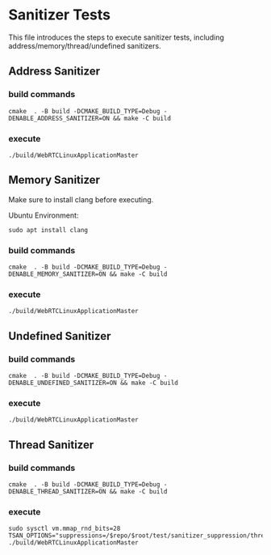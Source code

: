 # Sanitizer Tests

This file introduces the steps to execute sanitizer tests, including address/memory/thread/undefined sanitizers.

## Address Sanitizer

### build commands
```
cmake  . -B build -DCMAKE_BUILD_TYPE=Debug -DENABLE_ADDRESS_SANITIZER=ON && make -C build
```

### execute
```
./build/WebRTCLinuxApplicationMaster
```

## Memory Sanitizer
Make sure to install clang before executing.

Ubuntu Environment:
```
sudo apt install clang
```

### build commands
```
cmake  . -B build -DCMAKE_BUILD_TYPE=Debug -DENABLE_MEMORY_SANITIZER=ON && make -C build
```

### execute
```
./build/WebRTCLinuxApplicationMaster
```

## Undefined Sanitizer

### build commands
```
cmake  . -B build -DCMAKE_BUILD_TYPE=Debug -DENABLE_UNDEFINED_SANITIZER=ON && make -C build
```

### execute
```
./build/WebRTCLinuxApplicationMaster
```

## Thread Sanitizer

### build commands
```
cmake  . -B build -DCMAKE_BUILD_TYPE=Debug -DENABLE_THREAD_SANITIZER=ON && make -C build
```

### execute
```
sudo sysctl vm.mmap_rnd_bits=28
TSAN_OPTIONS="suppressions=/$repo/$root/test/sanitizer_suppression/thread_sanitizer_suppressions.txt" ./build/WebRTCLinuxApplicationMaster
```
